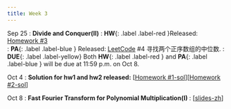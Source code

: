 ```yaml
---
title: Week 3
---
```


Sep 25
: **Divide and Conquer(II)**
:  **HW**{: .label .label-red }Released: [Homework #3](https://basics.sjtu.edu.cn/~yangqizhe/pdf/algo2023w/homework/Algo-hw3.pdf)  
: **PA**{: .label .label-blue } Released: [LeetCode](https://leetcode.cn/problems/median-of-two-sorted-arrays/) #4 寻找两个正序数组的中位数.
: **DUE**{: .label .label-yellow} Both **HW**{: .label .label-red } and  **PA**{: .label .label-blue } will be due at 11:59 p.m. on Oct 8.

Oct 4
: **Solution for hw1 and hw2 released:** \[[Homework #1-sol](https://basics.sjtu.edu.cn/~yangqizhe/pdf/algo2023w/homework/Algo-hw1sol.pdf)\]\[[Homework #2-sol](https://basics.sjtu.edu.cn/~yangqizhe/pdf/algo2023w/homework/Algo-hw2sol.pdf)\]

Oct 8
: **Fast Fourier Transform for Polynomial Multiplication(I)**
  :  \[[slides-zh](https://basics.sjtu.edu.cn/~yangqizhe/pdf/algo2023w/slides/AlgoLec4-handout-zh.pdf)\]